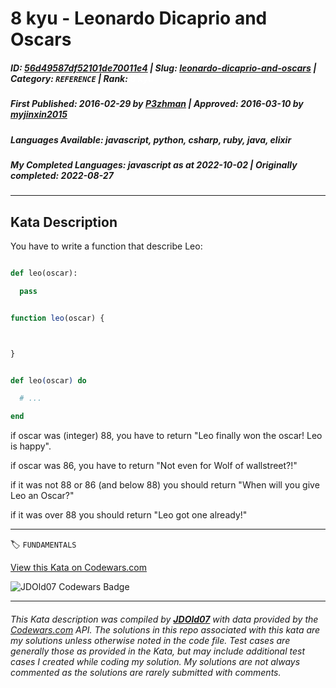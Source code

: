 # 8 kyu - Leonardo Dicaprio and Oscars

##### **ID**: [56d49587df52101de70011e4](https://www.codewars.com/kata/56d49587df52101de70011e4) | **Slug**: [leonardo-dicaprio-and-oscars](https://www.codewars.com/kata/56d49587df52101de70011e4) | **Category**: `REFERENCE` | **Rank**: <span style="color:white">8 kyu</span>

##### **First Published**: 2016-02-29 ***by*** [P3zhman](https://www.codewars.com/users/P3zhman) | **Approved**: 2016-03-10 ***by*** [myjinxin2015](https://www.codewars.com/users/myjinxin2015)

##### **Languages Available**: javascript, python, csharp, ruby, java, elixir

##### **My Completed Languages**: javascript ***as at*** 2022-10-02 | **Originally completed**: 2022-08-27

---

## Kata Description


You have to write a function that describe Leo:

```python

def leo(oscar):

  pass

```

```javascript

function leo(oscar) {



}

```

```elixir

def leo(oscar) do

  # ...

end

```



if oscar was (integer) 88, you have to return "Leo finally won the oscar! Leo is happy".</br>

if oscar was 86, you have to return "Not even for Wolf of wallstreet?!"</br>

if it was not 88 or 86 (and below 88) you should return "When will you give Leo an Oscar?"</br>

if it was over 88 you should return "Leo got one already!"

---


🏷 `FUNDAMENTALS`


[View this Kata on Codewars.com](https://www.codewars.com/kata/56d49587df52101de70011e4)

![](https://www.codewars.com/users/jdold07/badges/large "JDOld07 Codewars Badge")

---

###### *This Kata description was compiled by [**JDOld07**](https://tpstech.dev) with data provided by the [Codewars.com](https://www.codewars.com) API.  The solutions in this repo associated with this kata are my solutions unless otherwise noted in the code file.  Test cases are generally those as provided in the Kata, but may include additional test cases I created while coding my solution.  My solutions are not always commented as the solutions are rarely submitted with comments.*
